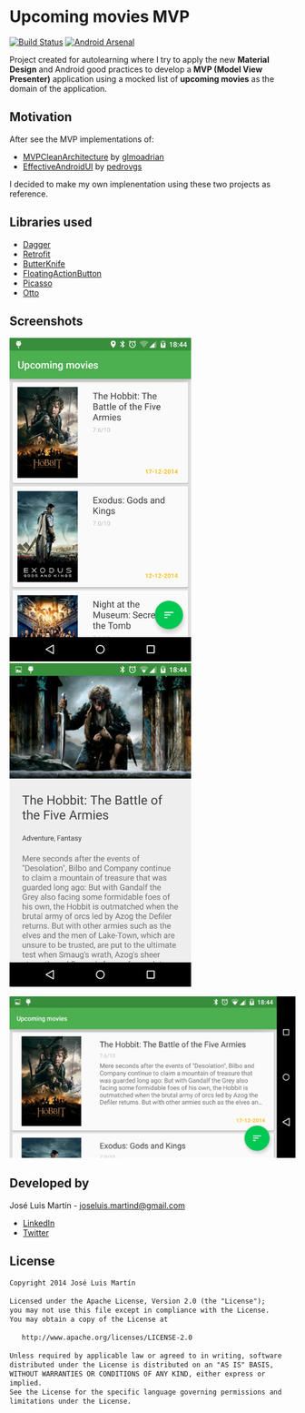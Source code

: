  Upcoming movies MVP
=========

[![Build Status](https://travis-ci.org/jlmd/UpcomingMoviesMVP.svg?branch=master)](https://travis-ci.org/jlmd/UpcomingMoviesMVP)
[![Android Arsenal](https://img.shields.io/badge/Android%20Arsenal-UpcomingMoviesMVP-brightgreen.svg?style=flat)](https://android-arsenal.com/details/3/1516)
 
 Project created for autolearning where I try to apply the new **Material Design** and Android good practices to develop a **MVP (Model View Presenter)** application using a mocked list of **upcoming movies** as the domain of the application.
 
Motivation
----
After see the MVP implementations of:

- [MVPCleanArchitecture](https://github.com/glomadrian/MvpCleanArchitecture) by [glmoadrian](https://github.com/glomadrian)
- [EffectiveAndroidUI](https://github.com/pedrovgs/EffectiveAndroidUI) by [pedrovgs](https://github.com/pedrovgs)

I decided to make my own implenentation using these two projects as reference.
 
Libraries used
----

- [Dagger](http://square.github.io/dagger/)
- [Retrofit](http://square.github.io/retrofit/)
- [ButterKnife](http://jakewharton.github.io/butterknife/)
- [FloatingActionButton](https://github.com/makovkastar/FloatingActionButton)
- [Picasso](http://square.github.io/picasso/)
- [Otto](http://square.github.io/otto/)

Screenshots
----
![screenshot](./art/screenshot1.png "Screenshot 1") 
![screenshot](./art/screenshot2.png "Screenshot 2")

![screenshot](./art/screenshot3.png "Screenshot 3")

Developed by
---
José Luis Martín - <joseluis.martind@gmail.com>

* [LinkedIn](https://www.linkedin.com/in/jlmartind)
* [Twitter](https://twitter.com/jlmartind)

License
----
```
Copyright 2014 José Luis Martín

Licensed under the Apache License, Version 2.0 (the "License");
you may not use this file except in compliance with the License.
You may obtain a copy of the License at

   http://www.apache.org/licenses/LICENSE-2.0

Unless required by applicable law or agreed to in writing, software
distributed under the License is distributed on an "AS IS" BASIS,
WITHOUT WARRANTIES OR CONDITIONS OF ANY KIND, either express or implied.
See the License for the specific language governing permissions and
limitations under the License.
```

